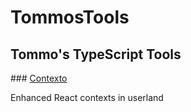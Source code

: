 # TommosTools

## Tommo's TypeScript Tools

### [Contexto](https://github.com/TommosTools/TommosTools/tree/main/packages/contexto)

Enhanced React contexts in userland

